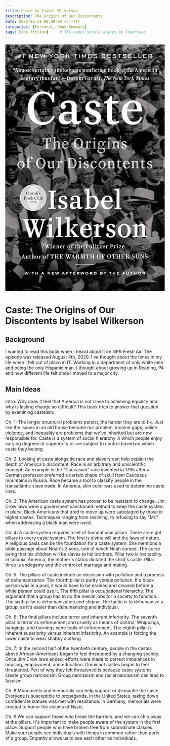 ```yaml
---
title: Caste by Isabel Wilkerson
description: The Origins of Our Discontents
date: 2025-02-21 08:00:00 +/-TTTT
categories: [Personal, Book Summary]
tags: [non-fiction]     # TAG names should always be lowercase
---
```


![Book Cover Caste](/assets/img/caste.jpg "Caste: The Origins of Our Discontents")

# Caste: The Origins of Our Discontents by Isabel Wilkerson

## Background

I wanted to read this book when I heard about it on NPR Fresh Air. The episode was released August 4th, 2020. I've thought about the times in my life when I felt out of place in IT. Working in a department of only white men and being the only Hispanic man. I thought about growing up in Reading, PA and how different life felt once I moved to a major city.

## Main Ideas

Intro: Why does it feel that America is not close to achieving equality and why is lasting change so difficult? This book tries to answer that question by examining casteism.

Ch. 1: The longer structural problems persist, the harder they are to fix. Just like the issues in an old house become our problem, income gaps, police violence, and inequality are problems that we've inherited but are now responsible for. Caste is a system of social hierarchy in which people enjoy varying degrees of superiority or are subject to control based on which caste they belong.

Ch. 2: Looking at caste alongside race and slavery can help explain the depth of America's discontent. Race is an arbitrary and unscientific concept. An example is the "Caucasian" race invented in 1795 after a German professor preferred a certain shape of skull from Caucasus mountains in Russia. Race became a tool to classify people in the transatlantic slave trade. In America, skin color was used to determine caste lines.

Ch. 3: The American caste system has proven to be resistant to change. Jim Crow laws were a government sanctioned method to keep the caste system in place. Black Americans that tried to move up were sabotaged by those in higher castes. Techniques ranging from redlining, to refusing to say "Mr." when addressing a black man were used.

Ch. 4: A caste system requires a set of foundational pillars. There are eight pillars to every caste system. The first is divine will and the laws of nature. A religious basis can be the foundation for a caste system. She mentions a bible passage about Noah's 3 sons, one of which Noah cursed. The curse being that his children will be slaves to his brothers. Pillar two is heritability. In colonial America, the mother's status dictated the child's caste. Pillar three is endogamy and the control of marriage and mating.

Ch. 5: The pillars of caste include an obsession with pollution and a process of dehumanization. The fourth pillar is purity versus pollution. If a black person was in a pool, it would have to be drained and cleaned before a white person could use it. The fifth pillar is occupational hierarchy. The argument that a group has to do the menial jobs for a society to function. The sixth pillar is dehumanization and stigma. The tactic is to dehumanize a group, as it's easier than dehumanizing and individual.

Ch. 6: The final pillars include terror and inherent inferiority. The seventh pillar is terror as enforcement and cruelty as means of control. Whippings, hangings, and burnings were tools of enforcement. The eighth pillar is inherent superiority versus inherent inferiority. An example is forcing the lower caste to wear shabby clothing. 

Ch. 7: In the second half of the twentieth century, people in the castes above African-Americans began to feel threatened by a changing society. Once Jim Crow laws ended, efforts were made to correct imbalances in housing, employment, and education. Dominant castes began to feel threatened. Part of why they felt threatened is because caste systems create group narcissism. Group narcissism and racial narcissism can lead to fascism.

Ch. 8 Monuments and memorials can help support or dismantle the caste. Everyone is susceptible to propaganda. In the United States, taking down confederate statues was met with resistance. In Germany, memorials were created to honor the victims of Nazis.

Ch. 9 We can support those who break the barriers, and we can chip away at the pillars. It's important to make people aware of the system in the first place. Support people who have broken free from subordinate classes. Make sure people see individuals with things in common rather than parts of a group. Empathy allows us to see each other as individuals.

